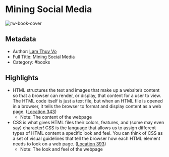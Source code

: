 # Mining Social Media

![rw-book-cover](https://m.media-amazon.com/images/I/81I0COBdRyL._SY160.jpg)

## Metadata

- Author: [Lam Thuy Vo](../authors-people-key-figures/Lam%20Thuy%20Vo.md)
- Full Title: Mining Social Media
- Category: #books

## Highlights

- HTML structures the text and images that make up a website’s content so that a browser can render, or display, that content for a user to view. The HTML code itself is just a text file, but when an HTML file is opened in a browser, it tells the browser to format and display content as a web page. ([Location 343](https://readwise.io/to_kindle?action=open&asin=B07QGN34N7&location=343))
  - Note: The content of the webpage
- CSS is what gives HTML files their colors, features, and (some may even say) character! CSS is the language that allows us to assign different types of HTML content a specific look and feel. You can think of CSS as a set of visual guidelines that tell the browser how each HTML element needs to look on a web page. ([Location 393](https://readwise.io/to_kindle?action=open&asin=B07QGN34N7&location=393))
  - Note: The look and feel of the webpage
